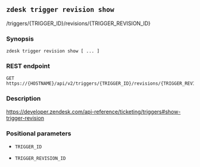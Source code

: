 ## `zdesk trigger revision show`

/triggers/{TRIGGER_ID}/revisions/{TRIGGER_REVISION_ID}

### Synopsis

    zdesk trigger revision show [ ... ]

### REST endpoint

    GET https://{HOSTNAME}/api/v2/triggers/{TRIGGER_ID}/revisions/{TRIGGER_REVISION_ID}

### Description

https://developer.zendesk.com/api-reference/ticketing/triggers#show-trigger-revision

### Positional parameters

* `TRIGGER_ID`

* `TRIGGER_REVISION_ID`

